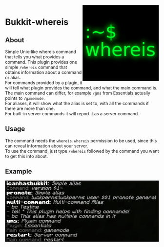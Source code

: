 <img src="img/whereis.png" align="right" alt="whereis" title="whereis" width="250" height="250" />

# Bukkit-whereis

## About

Simple Unix-like whereis command that tells you what provides a command. This plugin provides one simple `/whereis` command that obtains information about a command or alias.  
For commands provided by a plugin, it will tell what plugin provides the command, and what the main command is. The main command can differ, for example `/gms` from Essentials actually points to `/gamemode`.  
For aliases, it will show what the alias is set to, with all the commands if there are more than one.  
For built-in server commands it will report it as a server command.  

## Usage
The command needs the `whereis.whereis` permission to be used, since this can reveal information about your server.  
To use the command, just type `/whereis` followed by the command you want to get this info about.  

## Example
![Example](img/example.png)